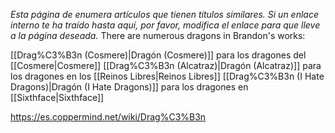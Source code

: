 *Esta página de  enumera artículos que tienen títulos similares.  Si un enlace interno te ha traído hasta aquí, por favor, modifica el enlace para que lleve a la página deseada.*
There are numerous dragons in Brandon's works:

[[Drag%C3%B3n (Cosmere)\|Dragón (Cosmere)]] para los dragones del [[Cosmere\|Cosmere]]
[[Drag%C3%B3n (Alcatraz)\|Dragón (Alcatraz)]] para los dragones en los [[Reinos Libres\|Reinos Libres]]
[[Drag%C3%B3n (I Hate Dragons)\|Dragón (I Hate Dragons)]] para los dragones en [[Sixthface\|Sixthface]]


https://es.coppermind.net/wiki/Drag%C3%B3n